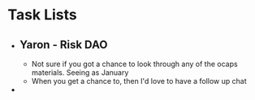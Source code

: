 # Task Lists
- ## Yaron - Risk DAO
	- Not sure if you got a chance to look through any of the ocaps materials. Seeing as January
	- When you get a chance to, then I'd love to have a follow up chat
-
